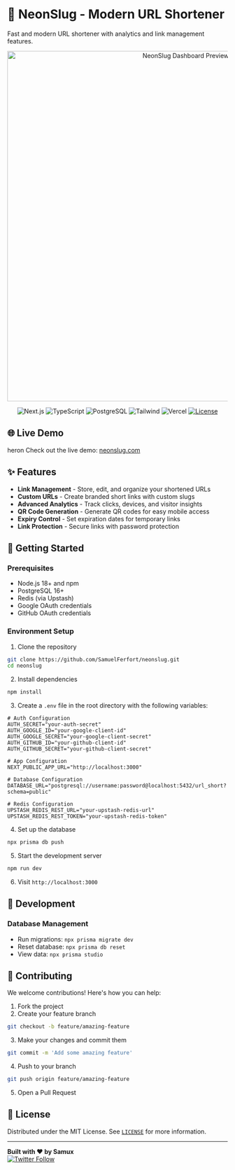 # 🔗 NeonSlug - Modern URL Shortener

Fast and modern URL shortener with analytics and link management features.

<p align="center">
  <img src="https://res.cloudinary.com/dy0av590l/image/upload/v1738119885/635shots_so_qrkija.png" alt="NeonSlug Dashboard Preview" width="800"/>
</p>

<div align="center">
  
  ![Next.js](https://img.shields.io/badge/Next.js-15.1.2-000000?style=flat&logo=next.js&logoColor=white)
  ![TypeScript](https://img.shields.io/badge/TypeScript-5.3-3178C6?style=flat&logo=typescript&logoColor=white)
  ![PostgreSQL](https://img.shields.io/badge/PostgreSQL-16-4169E1?style=flat&logo=postgresql&logoColor=white)
  ![Tailwind](https://img.shields.io/badge/Tailwind_CSS-3.4-06B6D4?style=flat&logo=tailwindcss&logoColor=white)
  ![Vercel](https://img.shields.io/badge/Vercel-Deployed-black?style=flat&logo=vercel&logoColor=white)
  [![License](https://img.shields.io/badge/License-MIT-blue.svg)](./LICENSE)
  
</div>

## 🌐 Live Demo
heron
Check out the live demo: [neonslug.com](https://neonslug.com)

## ✨ Features

- **Link Management** - Store, edit, and organize your shortened URLs
- **Custom URLs** - Create branded short links with custom slugs
- **Advanced Analytics** - Track clicks, devices, and visitor insights
- **QR Code Generation** - Generate QR codes for easy mobile access
- **Expiry Control** - Set expiration dates for temporary links
- **Link Protection** - Secure links with password protection

## 🚀 Getting Started

### Prerequisites

- Node.js 18+ and npm
- PostgreSQL 16+
- Redis (via Upstash)
- Google OAuth credentials
- GitHub OAuth credentials

### Environment Setup

1. Clone the repository

```bash
git clone https://github.com/SamuelFerfort/neonslug.git
cd neonslug
```

2. Install dependencies

```bash
npm install
```

3. Create a `.env` file in the root directory with the following variables:

```env
# Auth Configuration
AUTH_SECRET="your-auth-secret"
AUTH_GOOGLE_ID="your-google-client-id"
AUTH_GOOGLE_SECRET="your-google-client-secret"
AUTH_GITHUB_ID="your-github-client-id"
AUTH_GITHUB_SECRET="your-github-client-secret"

# App Configuration
NEXT_PUBLIC_APP_URL="http://localhost:3000"

# Database Configuration
DATABASE_URL="postgresql://username:password@localhost:5432/url_short?schema=public"

# Redis Configuration
UPSTASH_REDIS_REST_URL="your-upstash-redis-url"
UPSTASH_REDIS_REST_TOKEN="your-upstash-redis-token"
```

4. Set up the database

```bash
npx prisma db push
```

5. Start the development server

```bash
npm run dev
```

6. Visit `http://localhost:3000`

## 🔧 Development

### Database Management

- Run migrations: `npx prisma migrate dev`
- Reset database: `npx prisma db reset`
- View data: `npx prisma studio`

## 🤝 Contributing

We welcome contributions! Here's how you can help:

1. Fork the project
2. Create your feature branch

```bash
git checkout -b feature/amazing-feature
```

3. Make your changes and commit them

```bash
git commit -m 'Add some amazing feature'
```

4. Push to your branch

```bash
git push origin feature/amazing-feature
```

5. Open a Pull Request

## 📜 License

Distributed under the MIT License. See [`LICENSE`](./LICENSE) for more information.

---

**Built with ❤️ by Samux**  
[![Twitter Follow](https://img.shields.io/twitter/follow/SamuxLoL?style=social)](https://twitter.com/SamuxLoL)
